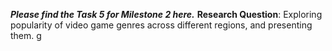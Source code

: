 ***Please find the Task 5 for Milestone 2 here.***
**Research Question**: Exploring popularity of video game genres across different regions, and presenting them.
g
